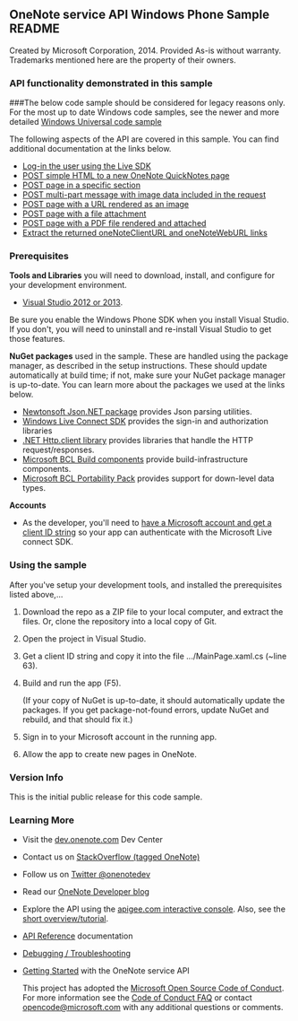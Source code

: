 ## OneNote service API Windows Phone Sample README

Created by Microsoft Corporation, 2014. Provided As-is without warranty. Trademarks mentioned here are the property of their owners.


### API functionality demonstrated in this sample
###The below code sample should be considered for legacy reasons only. For the most up to date Windows code samples, see the newer and more detailed [Windows Universal code sample](https://github.com/OneNoteDev/OneNoteAPISampleWinUniversal)

The following aspects of the API are covered in this sample. You can 
find additional documentation at the links below.

* [Log-in the user using the Live SDK](http://msdn.microsoft.com/EN-US/library/office/dn575435.aspx)
* [POST simple HTML to a new OneNote QuickNotes page](http://msdn.microsoft.com/EN-US/library/office/dn575428.aspx)
* [POST page in a specific section](http://msdn.microsoft.com/EN-US/library/office/dn672416.aspx)
* [POST multi-part message with image data included in the request](http://msdn.microsoft.com/EN-US/library/office/dn575432.aspx)
* [POST page with a URL rendered as an image](http://msdn.microsoft.com/EN-US/library/office/dn575431.aspx)
* [POST page with a file attachment](http://msdn.microsoft.com/en-us/library/office/dn575436.aspx)
* [POST page with a PDF file rendered and attached](http://msdn.microsoft.com/EN-US/library/office/dn655137.aspx)
* [Extract the returned oneNoteClientURL and oneNoteWebURL links](http://msdn.microsoft.com/EN-US/library/office/dn575433.aspx)

### Prerequisites

**Tools and Libraries** you will need to download, install, and configure for your development environment. 

* [Visual Studio 2012 or 2013](http://www.visualstudio.com/en-us/downloads). 

Be sure you enable the Windows Phone SDK when you install Visual Studio. 
If you don't, you will need to uninstall and re-install Visual Studio to get
those features.

**NuGet packages** used in the sample. These are handled using the package 
manager, as described in the setup instructions. These should update 
automatically at build time; if not, make sure your NuGet package manager 
is up-to-date. You can learn more about the packages we used at the links below.

* [Newtonsoft Json.NET package](http://newtonsoft.com/) provides Json parsing utilities.
* [Windows Live Connect SDK](https://github.com/liveservices/LiveSDK-for-Windows) provides the sign-in and authorization libraries
* [.NET Http.client library](https://www.nuget.org/packages/Microsoft.Net.Http/) provides libraries that handle the HTTP request/responses.
* [Microsoft BCL Build components](https://www.nuget.org/packages/Microsoft.Bcl.Build) provide build-infrastructure components.
* [Microsoft BCL Portability Pack](https://www.nuget.org/packages/Microsoft.Bcl/) provides support for down-level data types.
  
**Accounts**

* As the developer, you'll need to [have a Microsoft account and get a client ID string](http://msdn.microsoft.com/EN-US/library/office/dn575426.aspx) 
so your app can authenticate with the Microsoft Live connect SDK.

### Using the sample

After you've setup your development tools, and installed the prerequisites listed above,...

1. Download the repo as a ZIP file to your local computer, and extract the files. Or, clone the repository into a local copy of Git.
2. Open the project in Visual Studio.
3. Get a client ID string and copy it into the file .../MainPage.xaml.cs (~line 63).
4. Build and run the app (F5). 

   (If your copy of NuGet is up-to-date, it should automatically 
update the packages. If you get package-not-found errors, update NuGet and rebuild, and that 
should fix it.)

5. Sign in to your Microsoft account in the running app.
6. Allow the app to create new pages in OneNote.

### Version Info

This is the initial public release for this code sample.
  
### Learning More

* Visit the [dev.onenote.com](http://dev.onenote.com) Dev Center
* Contact us on [StackOverflow (tagged OneNote)](http://go.microsoft.com/fwlink/?LinkID=390182)
* Follow us on [Twitter @onenotedev](http://www.twitter.com/onenotedev)
* Read our [OneNote Developer blog](http://go.microsoft.com/fwlink/?LinkID=390183)
* Explore the API using the [apigee.com interactive console](http://go.microsoft.com/fwlink/?LinkID=392871).
Also, see the [short overview/tutorial](http://go.microsoft.com/fwlink/?LinkID=390179). 
* [API Reference](http://msdn.microsoft.com/en-us/library/office/dn575437.aspx) documentation
* [Debugging / Troubleshooting](http://msdn.microsoft.com/EN-US/library/office/dn575430.aspx)
* [Getting Started](http://go.microsoft.com/fwlink/?LinkID=331026) with the OneNote service API

  This project has adopted the [Microsoft Open Source Code of Conduct](https://opensource.microsoft.com/codeofconduct/). For more information see the [Code of Conduct FAQ](https://opensource.microsoft.com/codeofconduct/faq/) or contact [opencode@microsoft.com](mailto:opencode@microsoft.com) with any additional questions or comments.
